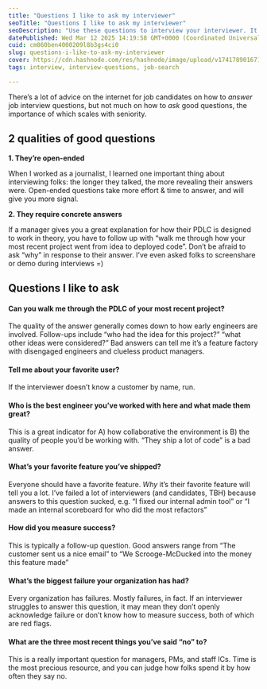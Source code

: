 ```yaml
---
title: "Questions I like to ask my interviewer"
seoTitle: "Questions I like to ask my interviewer"
seoDescription: "Use these questions to interview your interviewer. It'll reflect well on you and tell you a lot about them!"
datePublished: Wed Mar 12 2025 14:19:58 GMT+0000 (Coordinated Universal Time)
cuid: cm860ben4000209l8b3gs4ci0
slug: questions-i-like-to-ask-my-interviewer
cover: https://cdn.hashnode.com/res/hashnode/image/upload/v1741789016719/35df5465-f94d-442d-ac77-b6c1d3f90407.webp
tags: interview, interview-questions, job-search

---
```


There’s a lot of advice on the internet for job candidates on how to *answer* job interview questions, but not much on how to *ask* good questions, the importance of which scales with seniority.

## 2 qualities of good questions

**1\. They’re open-ended**

When I worked as a journalist, I learned one important thing about interviewing folks: the longer they talked, the more revealing their answers were. Open-ended questions take more effort & time to answer, and will give you more signal.

**2\. They require concrete answers**

If a manager gives you a great explanation for how their PDLC is designed to work in theory, you have to follow up with “walk me through how your most recent project went from idea to deployed code”. Don’t be afraid to ask “why” in response to their answer. I’ve even asked folks to screenshare or demo during interviews =)

## Questions I like to ask

#### Can you walk me through the PDLC of your most recent project?

The quality of the answer generally comes down to how early engineers are involved. Follow-ups include “who had the idea for this project?” “what other ideas were considered?” Bad answers can tell me it’s a feature factory with disengaged engineers and clueless product managers.

#### Tell me about your favorite user?

If the interviewer doesn’t know a customer by name, run.

#### Who is the best engineer you’ve worked with here and what made them great?

This is a great indicator for A) how collaborative the environment is B) the quality of people you’d be working with. “They ship a lot of code” is a bad answer.

#### What’s your favorite feature you’ve shipped?

Everyone should have a favorite feature. *Why* it’s their favorite feature will tell you a lot. I’ve failed a lot of interviewers (and candidates, TBH) because answers to this question sucked, e.g. “I fixed our internal admin tool” or “I made an internal scoreboard for who did the most refactors”

#### How did you measure success?

This is typically a follow-up question. Good answers range from “The customer sent us a nice email” to “We Scrooge-McDucked into the money this feature made”

#### What’s the biggest failure your organization has had?

Every organization has failures. Mostly failures, in fact. If an interviewer struggles to answer this question, it may mean they don’t openly acknowledge failure or don’t know how to measure success, both of which are red flags.

#### What are the three most recent things you’ve said “no” to?

This is a really important question for managers, PMs, and staff ICs. Time is the most precious resource, and you can judge how folks spend it by how often they say no.